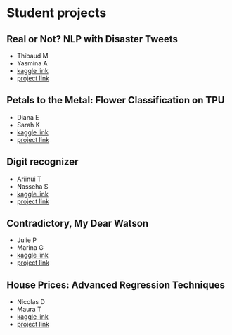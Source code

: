 # Student projects

## Real or Not? NLP with Disaster Tweets

* Thibaud M
* Yasmina A
* [kaggle link](https://www.kaggle.com/c/nlp-getting-started)
* [project link]()

## Petals to the Metal: Flower Classification on TPU

* Diana E
* Sarah K
* [kaggle link](https://www.kaggle.com/c/tpu-getting-started/rules)
* [project link](https://github.com/sarahkervran/Petals_to_Metal-Flower_Classification)

## Digit recognizer

* Ariinui T
* Nasseha S
* [kaggle link](https://www.kaggle.com/c/digit-recognizer)
* [project link](https://github.com/Nasseha/ML)

## Contradictory, My Dear Watson

* Julie P
* Marina G
* [kaggle link](https://www.kaggle.com/c/contradictory-my-dear-watson)
* [project link](https://github.com/Julie-Perron/Projet-ANN-SVN-MarinaGourin-JuliePerron)

## House Prices: Advanced Regression Techniques

* Nicolas D
* Maura T
* [kaggle link](https://www.kaggle.com/c/house-prices-advanced-regression-techniques)
* [project link](https://github.com/nicolbl95/Repo-Python)

